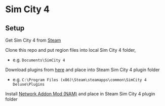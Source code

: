 # Sim City 4
## Setup

Get Sim City 4 from [Steam](https://store.steampowered.com/app/24780/SimCity_4_Deluxe_Edition/)

Clone this repo and put region files into local Sim City 4 folder, 
* e.g. `Documents\SimCity 4`

Download plugins from [here](https://drive.google.com/drive/folders/12qkcJjQQZi4GcJkumWHPuiPy3wSAhol0?usp=sharing) and place into Steam Sim City 4 plugin folder 
* e.g. `C:\Program Files (x86)\Steam\steamapps\common\SimCity 4 Deluxe\Plugins`

Install [Network Addon Mod (NAM)](https://community.simtropolis.com/files/file/26793-network-addon-mod-nam-cross-platform/) and place in Steam Sim City 4 plugin folder
